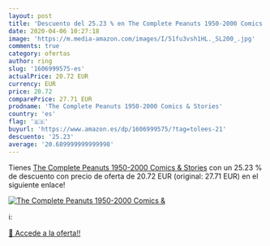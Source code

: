```yaml
---
layout: post
title: 'Descuento del 25.23 % en The Complete Peanuts 1950-2000 Comics & '
date: 2020-04-06 10:27:18
image: 'https://m.media-amazon.com/images/I/51fu3vsh1HL._SL200_.jpg'
comments: true
category: ofertas
author: ring
slug: '1606999575-es'
actualPrice: 20.72 EUR
currency: EUR
price: 20.72
comparePrice: 27.71 EUR
prodname: 'The Complete Peanuts 1950-2000 Comics & Stories'
country: 'es'
flag: '🇪🇸'
buyurl: 'https://www.amazon.es/dp/1606999575/?tag=tolees-21'
descuento: '25.23'
average: '20.689999999999998'
---
```


Tienes [The Complete Peanuts 1950-2000 Comics & Stories](https://www.amazon.es/dp/1606999575/?tag=tolees-21) con un 25.23 % de descuento con precio de oferta de 20.72 EUR (original: 27.71 EUR) en el siguiente enlace!

[![The Complete Peanuts 1950-2000 Comics & ](https://m.media-amazon.com/images/I/51fu3vsh1HL._SL200_.jpg)](https://www.amazon.es/dp/1606999575/?tag=tolees-21)

ℹ️:


[🛒 Accede a la oferta!!](https://www.amazon.es/dp/1606999575/?tag=tolees-21)
